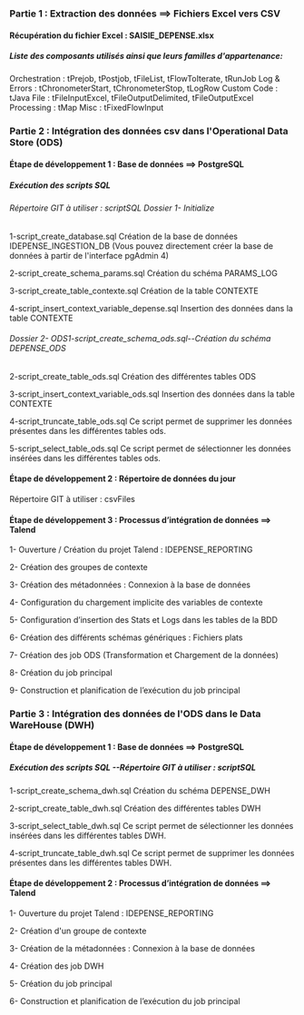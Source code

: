### Partie 1 : Extraction des données ==> Fichiers Excel vers CSV
#### Récupération du fichier Excel : SAISIE_DEPENSE.xlsx
##### Liste des composants utilisés ainsi que leurs familles d'appartenance:
Orchestration : tPrejob, tPostjob, tFileList, tFlowToIterate, tRunJob
Log & Errors  : tChronometerStart, tChronometerStop, tLogRow
Custom Code   : tJava
File          : tFileInputExcel, tFileOutputDelimited, tFileOutputExcel
Processing    : tMap
Misc          : tFixedFlowInput
### Partie 2 : Intégration des données csv dans l'Operational Data Store (ODS)
#### Étape de développement 1 : Base de données  ==> PostgreSQL
##### Exécution des scripts SQL
###### Répertoire GIT à utiliser : scriptSQL Dossier 1- Initialize

1-script_create_database.sql
	Création de la base de données IDEPENSE_INGESTION_DB (Vous pouvez directement créer la base de données à partir de l'interface pgAdmin 4)

2-script_create_schema_params.sql
	Création du schéma PARAMS_LOG

3-script_create_table_contexte.sql
	Création de la table CONTEXTE

4-script_insert_context_variable_depense.sql
	Insertion des données dans la table CONTEXTE 

###### Dossier 2- ODS1-script_create_schema_ods.sql--Création du schéma DEPENSE_ODS

2-script_create_table_ods.sql
	Création des différentes tables ODS

3-script_insert_context_variable_ods.sql
	Insertion des données dans la table CONTEXTE 

4-script_truncate_table_ods.sql
	Ce script permet de supprimer les données présentes dans les différentes tables ods.

5-script_select_table_ods.sql
	Ce script permet de sélectionner les données insérées dans les différentes tables ods.

#### Étape de développement 2 : Répertoire de données du jour
Répertoire GIT à utiliser : csvFiles
#### Étape de développement 3 : Processus d’intégration de données ==> Talend
1- Ouverture / Création  du projet Talend : IDEPENSE_REPORTING

2- Création des groupes de contexte 

3- Création des métadonnées : Connexion à la base de données

4- Configuration du chargement implicite des variables de contexte

5- Configuration d’insertion des Stats et Logs dans les tables de la BDD

6- Création des différents schémas génériques : Fichiers plats

7- Création des job ODS (Transformation et Chargement de la données)

8- Création du job principal 

9- Construction et planification de l’exécution du job principal

### Partie 3 : Intégration des données de l'ODS dans le Data WareHouse (DWH)
#### Étape de développement 1 : Base de données  ==> PostgreSQL
##### Exécution des scripts SQL --Répertoire GIT à utiliser : scriptSQL

1-script_create_schema_dwh.sql 
	Création du schéma DEPENSE_DWH 

2-script_create_table_dwh.sql
	Création des différentes tables DWH
	
3-script_select_table_dwh.sql
	Ce script permet de sélectionner les données insérées dans les différentes tables DWH.
	
4-script_truncate_table_dwh.sql
	Ce script permet de supprimer les données présentes dans les différentes tables DWH.

#### Étape de développement 2 : Processus d’intégration de données ==> Talend
1- Ouverture du projet Talend : IDEPENSE_REPORTING

2- Création d'un groupe de contexte 

3- Création de la métadonnées : Connexion à la base de données

4- Création des job DWH

5- Création du job principal 

6- Construction et planification de l’exécution du job principal






